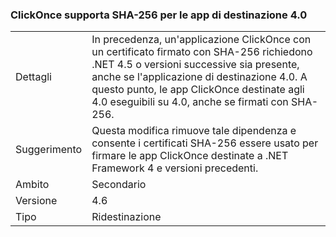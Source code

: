 ### <a name="clickonce-supports-sha-256-on-40-targeted-apps"></a>ClickOnce supporta SHA-256 per le app di destinazione 4.0

|   |   |
|---|---|
|Dettagli|In precedenza, un'applicazione ClickOnce con un certificato firmato con SHA-256 richiedono .NET 4.5 o versioni successive sia presente, anche se l'applicazione di destinazione 4.0. A questo punto, le app ClickOnce destinate agli 4.0 eseguibili su 4.0, anche se firmati con SHA-256.|
|Suggerimento|Questa modifica rimuove tale dipendenza e consente i certificati SHA-256 essere usato per firmare le app ClickOnce destinate a .NET Framework 4 e versioni precedenti.|
|Ambito|Secondario|
|Versione|4.6|
|Tipo|Ridestinazione|

